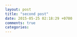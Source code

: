 ```yaml
---
layout: post
title: "second post"
date: 2015-05-25 02:18:29 +0700
comments: true
categories: 
---
```

